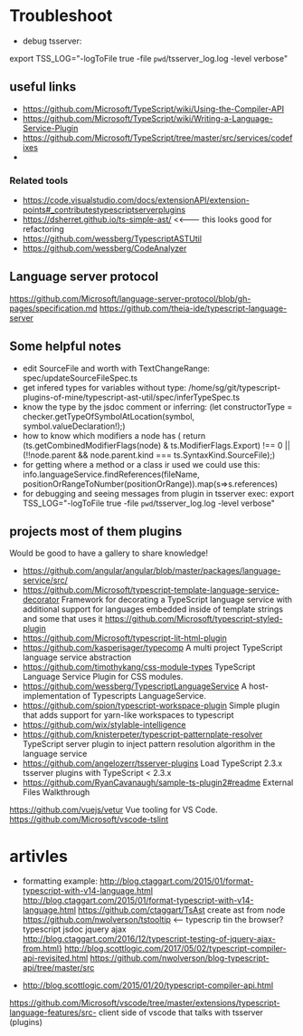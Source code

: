 
# Troubleshoot

 * debug tsserver: 

 export TSS_LOG="-logToFile true -file `pwd`/tsserver_log.log -level verbose"


 
## useful links
 * https://github.com/Microsoft/TypeScript/wiki/Using-the-Compiler-API
 * https://github.com/Microsoft/TypeScript/wiki/Writing-a-Language-Service-Plugin
 * https://github.com/Microsoft/TypeScript/tree/master/src/services/codefixes
 * 


### Related tools 
 * https://code.visualstudio.com/docs/extensionAPI/extension-points#_contributestypescriptserverplugins
 * https://dsherret.github.io/ts-simple-ast/  <<--- this looks good for refactoring
 * https://github.com/wessberg/TypescriptASTUtil
 * https://github.com/wessberg/CodeAnalyzer

## Language server protocol


https://github.com/Microsoft/language-server-protocol/blob/gh-pages/specification.md
https://github.com/theia-ide/typescript-language-server

## Some helpful notes

 * edit SourceFile and worth with TextChangeRange: spec/updateSourceFileSpec.ts
 * get infered types for variables without type: /home/sg/git/typescript-plugins-of-mine/typescript-ast-util/spec/inferTypeSpec.ts
 * know the type by the jsdoc comment or inferring: (let constructorType = checker.getTypeOfSymbolAtLocation(symbol, symbol.valueDeclaration!);)
 * how to know which modifiers a node has ( return (ts.getCombinedModifierFlags(node) & ts.ModifierFlags.Export) !== 0 || (!!node.parent && node.parent.kind === ts.SyntaxKind.SourceFile);)
 * for getting where a method or a class ir used we could use this: 
  info.languageService.findReferences(fileName, positionOrRangeToNumber(positionOrRange)).map(s=>s.references)
* for debugging and seeing messages from plugin in tsserver exec: 
 export TSS_LOG="-logToFile true -file `pwd`/tsserver_log.log -level verbose"


## projects most of them plugins

Would be good to have a gallery to share knowledge!

 * https://github.com/angular/angular/blob/master/packages/language-service/src/
 * https://github.com/Microsoft/typescript-template-language-service-decorator Framework for decorating a TypeScript language service with additional support for languages embedded inside of template strings  and some that uses it https://github.com/Microsoft/typescript-styled-plugin
 * https://github.com/Microsoft/typescript-lit-html-plugin
 * https://github.com/kasperisager/typecomp  A multi project TypeScript language service abstraction
 * https://github.com/timothykang/css-module-types TypeScript Language Service Plugin for CSS modules.
 * https://github.com/wessberg/TypescriptLanguageService  A host-implementation of Typescripts LanguageService.
 * https://github.com/spion/typescript-workspace-plugin Simple plugin that adds support for yarn-like workspaces to typescript
 * https://github.com/wix/stylable-intelligence
 * https://github.com/knisterpeter/typescript-patternplate-resolver  TypeScript server plugin to inject pattern resolution algorithm in the language service
 * https://github.com/angelozerr/tsserver-plugins Load TypeScript 2.3.x tsserver plugins with TypeScript < 2.3.x
 * https://github.com/RyanCavanaugh/sample-ts-plugin2#readme External Files Walkthrough

 https://github.com/vuejs/vetur Vue tooling for VS Code.
 https://github.com/Microsoft/vscode-tslint

 # artivles
* formatting example: http://blog.ctaggart.com/2015/01/format-typescript-with-v14-language.html
http://blog.ctaggart.com/2015/01/format-typescript-with-v14-language.html
https://github.com/ctaggart/TsAst  create ast from node
https://github.com/nwolverson/tstooltip <-- typescrip tin the browser?
typescript jsdoc jquery  ajax http://blog.ctaggart.com/2016/12/typescript-testing-of-jquery-ajax-from.html}
http://blog.scottlogic.com/2017/05/02/typescript-compiler-api-revisited.html
https://github.com/nwolverson/blog-typescript-api/tree/master/src

 * http://blog.scottlogic.com/2015/01/20/typescript-compiler-api.html

https://github.com/Microsoft/vscode/tree/master/extensions/typescript-language-features/src- client side of vscode that talks with tsserver (plugins)